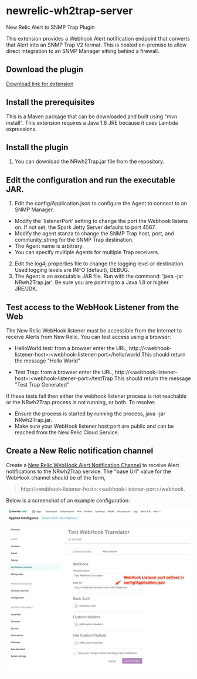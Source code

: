 # newrelic-wh2trap-server
New Relic Alert to SNMP Trap Plugin

This extension provides a Webhook Alert notification endpoint that converts that Alert into an SNMP Trap V2 format. This is hosted on-premise to allow direct integration to an SNMP Manager sitting behind a firewall. 

## Download the plugin

[Download link for extension](https://github.com/ddarwin/newrelic-wh2trap-server.git)

## Install the prerequisites

This is a Maven package that can be downloaded and built using "mvn install". 
This extension requires a Java 1.8 JRE because it uses Lambda expressions. 

## Install the plugin

1. You can download the NRwh2Trap.jar file from the repository.
   
## Edit the configuration and run the executable JAR. 

1. Edit the config/Application.json to configure the Agent to connect to an SNMP Manager.
  - Modify the 'listenerPort' setting to change the port the Webhook listens on. If not set, the Spark Jetty Server defaults to port 4567.
  - Modify the agent stanza to change the SNMP Trap host, port, and community_string for the SNMP Trap destination. 
  - The Agent name is arbitrary.
  - You can specify multiple Agents for multiple Trap receivers. 
2. Edit the log4j.properties file to change the logging level or destination. Used logging levels are INFO (default), DEBUG. 
3. The Agent is an executable JAR file. Run with the command: 'java -jar NRwh2Trap.jar'. Be sure you are pointing to a Java 1.8 or higher JRE/JDK. 

## Test access to the WebHook Listener from the Web

The New Relic WebHook listener must be accessible from the Internet to receive Alerts from New Relic. You can test access using a browser:

- HelloWorld test: from a browser enter the URL, http://\<webhook-listener-host\>:\<webhook-listener-port\>/hello/world
      This should return the message "Hello World"

- Test Trap: from a browser enter the URL, http://\<webhook-listener-host\>:\<webhook-listener-port\>/testTrap
      This should return the message "Test Trap Generated"
   
If these tests fail then either the webhook listener process is not reachable or the NRwh2Trap process is not running, or both. To resolve: 
   - Ensure the process is started by running the process, java -jar NRwh2Trap.jar.
   - Make sure your WebHook listener host:port are public and can be reached from the New Relic Cloud Service. 
   
## Create a New Relic notification channel 

Create a [New Relic WebHook Alert Notification Channel](https://docs.newrelic.com/docs/alerts-applied-intelligence/new-relic-alerts/alert-notifications/notification-channels-control-where-send-alerts) to receive Alert notifications to the NRwh2Trap service. The "base Url" value for the WebHook channel should be of the form,

> http://\<webhook-listener-host\>:\<webhook-listener-port\>/webhook.

Below is a screenshot of an example configuration: 

![New Relic WebHook Notification Channel definition](assets/images/webhook_notification_channel.jpg)







  
